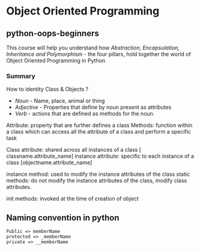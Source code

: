 # Object Oriented Programming

## python-oops-beginners

This course will help you understand how *Abstraction, Encapsulation, Inheritance and Polymorphism* - the four pillars, hold together the world of Object Oriented Programming in Python

### Summary

How to identity Class & Objects ?

- *Noun* - Name, place, animal or thing
- *Adjective* - Properties that define by noun present as attributes
- *Verb* - actions that are defined as methods for the noun.


Attribute: property that are further defines a class
Methods: function within a class which can access all the attribute of a class and perform a specific task

Class attribute: shared across all instances of a class [ classname.attribute_name]
instance attribute: specific to each instance of a class [objectname.attribute_name]

instance method: used to modify the instance attributes of the class
static methods: do not modify the instance attributes of the class, modify class attributes.

init methods: invoked at the time of creation of object

## Naming convention in python

```
Public => memberName
protected => _memberName
private => __memberName
```
